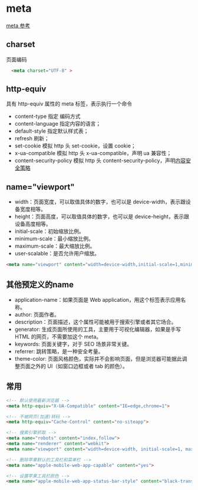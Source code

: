 # meta

[meta 参考](https://developer.mozilla.org/zh-CN/docs/Web/HTML/Element/meta)

## charset
页面编码
```html
  <meta charset="UTF-8" >
```
## http-equiv
具有 http-equiv 属性的 meta 标签，表示执行一个命令
- content-type 指定 编码方式
- content-language 指定内容的语言；
- default-style 指定默认样式表；
- refresh 刷新；
- set-cookie 模拟 http 头 set-cookie，设置 cookie；
- x-ua-compatible 模拟 http 头 x-ua-compatible，声明 ua 兼容性；
- content-security-policy 模拟 http 头 content-security-policy，声明[内容安全策略](https://developer.mozilla.org/zh-CN/docs/Web/HTTP/Headers/Content-Security-Policy)


## name="viewport"

- width：页面宽度，可以取值具体的数字，也可以是 device-width，表示跟设备宽度相等。
- height：页面高度，可以取值具体的数字，也可以是 device-height，表示跟设备高度相等。
- initial-scale：初始缩放比例。
- minimum-scale：最小缩放比例。
- maximum-scale：最大缩放比例。
- user-scalable：是否允许用户缩放。

```html
<meta name="viewport" content="width=device-width,initial-scale=1,minimum-scale=1,maximum-scale=1,user-scalable=no">
```


## 其他预定义的name
- application-name：如果页面是 Web application，用这个标签表示应用名称。
- author: 页面作者。
- description：页面描述，这个属性可能被用于搜索引擎或者其它场合。
- generator: 生成页面所使用的工具，主要用于可视化编辑器，如果是手写 HTML 的网页，不需要加这个 meta。
- keywords: 页面关键字，对于 SEO 场景非常关键。
- referrer: 跳转策略，是一种安全考量。
- theme-color: 页面风格颜色，实际并不会影响页面，但是浏览器可能据此调整页面之外的 UI（如窗口边框或者 tab 的颜色）。


## 常用

```html
<!-- 默认使用最新浏览器 -->
<meta http-equiv="X-UA-Compatible" content="IE=edge,chrome=1">

<!-- 不被网页(加速)转码 -->
<meta http-equiv="Cache-Control" content="no-siteapp">

<!-- 搜索引擎抓取 -->
<meta name="robots" content="index,follow">
<meta name="renderer" content="webkit">
<meta name="viewport" content="width=device-width, initial-scale=1, maximum-scale=1, minimum-scale=1, user-scalable=no, minimal-ui">

<!-- 删除苹果默认的工具栏和菜单栏 -->
<meta name="apple-mobile-web-app-capable" content="yes">

<!-- 设置苹果工具栏颜色 -->
<meta name="apple-mobile-web-app-status-bar-style" content="black-translucent">

```
